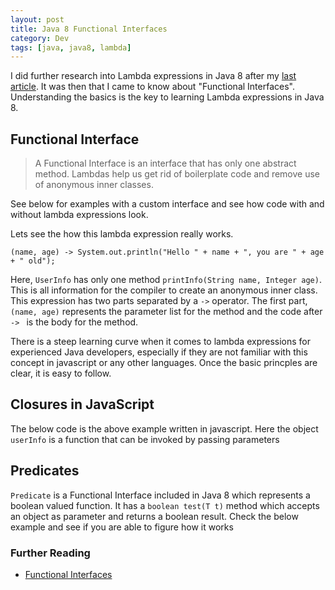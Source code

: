 ```yaml
---
layout: post
title: Java 8 Functional Interfaces
category: Dev
tags: [java, java8, lambda]
---
```

I did further research into Lambda expressions in Java 8 after my <a href="http://midhunhk.github.io/2016/07/30/java-8-lambdas-thread/">last article</a>.
It was then that I came to know about "Functional Interfaces". Understanding the basics is the key to learning Lambda expressions in Java 8. 

## Functional Interface

>A Functional Interface is an interface that has only one abstract method. Lambdas help us get rid of boilerplate code and remove use of anonymous inner classes.

See below for examples with a custom interface and see how code with and without lambda expressions look.

<script src="https://gist.github.com/midhunhk/8096ef74828732d5c9ab0a05453fcc63.js"></script>

Lets see the how this lambda expression really works.

`(name, age) -> System.out.println("Hello " + name + ", you are " + age + " old");`

Here, `UserInfo` has only one method `printInfo(String name, Integer age)`. This is all information for the compiler to create an anonymous inner class. This expression has two parts separated by a `->` operator. The first part, `(name, age)` represents the parameter list for the method and the code after `-> ` is the body for the method.

There is a steep learning curve when it comes to lambda expressions for experienced Java developers, especially if they are not familiar with this concept in javascript or any other languages. Once the basic princples are clear, it is easy to follow.

## Closures in JavaScript
The below code is the above example written in javascript. Here the object `userInfo` is a function that can be invoked by passing parameters

<script src="https://gist.github.com/midhunhk/dbbe1ff45823a44cb34b722265bb623c.js"></script>

## Predicates

`Predicate` is a Functional Interface included in Java 8 which represents a boolean valued function. It has a `boolean test(T t)` method which accepts an object as parameter and returns a boolean result. Check the below example and see if you are able to figure how it works

<script src="https://gist.github.com/midhunhk/6fd4c994de8708d7904c7a11c9da734b.js"></script>

### Further Reading
* <a href="https://docs.oracle.com/javase/8/docs/api/java/lang/FunctionalInterface.html">Functional Interfaces</a>
